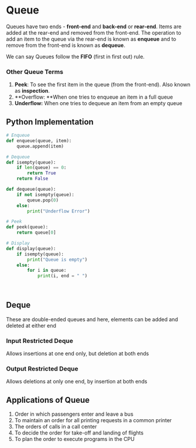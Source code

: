 # Queue

Queues have two ends - **front-end** and **back-end** or **rear-end**. Items are added at the rear-end and removed from the front-end. The operation to add an item to the queue via the rear-end is known as **enqueue** and to remove from the front-end is known as **dequeue**.

We can say Queues follow the **FIFO** (first in first out) rule.

### Other Queue Terms

1. **Peek**: To see the first item in the queue (from the front-end). Also known as **inspection**.
2. **Overflow: **When one tries to enqueue an item in a full queue
3. **Underflow:** When one tries to dequeue an item from an empty queue

## Python Implementation

```python
# Enqueue
def enqueue(queue, item):
    queue.append(item)

# Dequeue
def isempty(queue):
    if len(queue) == 0:
        return True
    return False

def dequeue(queue):
    if not isempty(queue):
        queue.pop(0)
    else:
        print("Underflow Error")

# Peek
def peek(queue):
    return queue[0]

# Display
def display(queue):
    if isempty(queue):
        print("Queue is empty")
    else:
        for i in queue:
            print(i, end = " ")
     
         
```

## Deque

These are double-ended queues and here, elements can be added and deleted at either end

### Input Restricted Deque

Allows insertions at one end only, but deletion at both ends

### Output Restricted Deque

Allows deletions at only one end, by insertion at both ends

## Applications of Queue

1. Order in which passengers enter and leave a bus
2. To maintain an order for all printing requests in a common printer
3. The orders of calls in a call center
4. To decide the order for take-off and landing of flights
5. To plan the order to execute programs in the CPU
